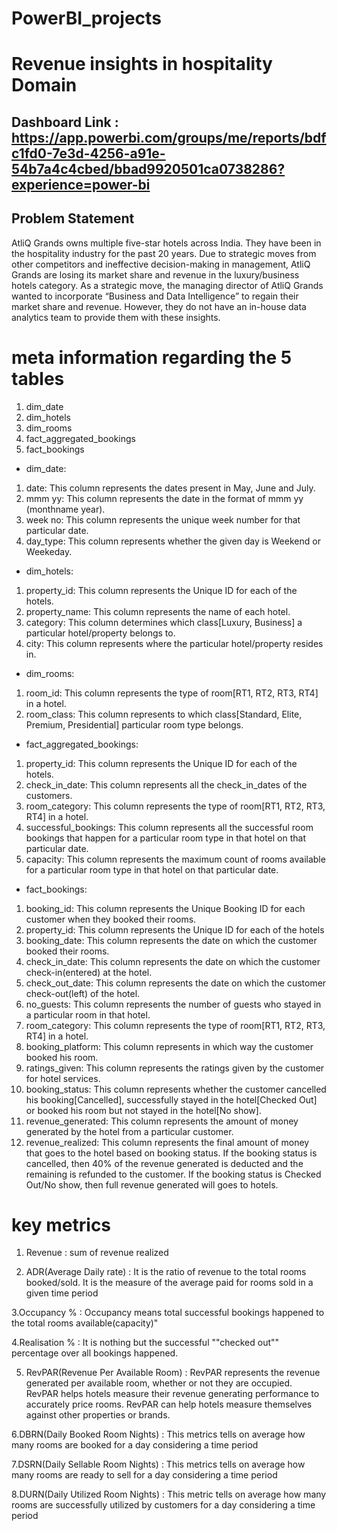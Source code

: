 # PowerBI_projects
 #  Revenue insights in hospitality Domain

## Dashboard Link : https://app.powerbi.com/groups/me/reports/bdfc1fd0-7e3d-4256-a91e-54b7a4c4cbed/bbad9920501ca0738286?experience=power-bi

## Problem Statement

 AtliQ Grands owns multiple five-star hotels across India. They have been in the hospitality industry for the past 20 years. Due to strategic moves from other competitors and ineffective decision-making in management, AtliQ Grands are losing its market share and revenue in the luxury/business hotels category. As a strategic move, the managing director of AtliQ Grands wanted to incorporate “Business and Data Intelligence” to regain their market share and revenue. However, they do not have an in-house data analytics team to provide them with these insights.

 # meta information regarding the 5 tables

1. dim_date
2. dim_hotels
3. dim_rooms
4. fact_aggregated_bookings
5. fact_bookings 

 - dim_date:

1. date: This column represents the dates present in May, June and July.
2. mmm yy: This column represents the date in the format of mmm yy (monthname year).
3. week no: This column represents the unique week number for that particular date.
4. day_type: This column represents whether the given day is Weekend or Weekeday.

- dim_hotels:
1. property_id: This column represents the Unique ID for each of the hotels.
2. property_name: This column represents the name of each hotel.
3. category: This column determines which class[Luxury, Business] a particular hotel/property belongs to. 
4. city: This column represents where the particular hotel/property resides in.

- dim_rooms:
1. room_id: This column represents the type of room[RT1, RT2, RT3, RT4] in a hotel.
2. room_class: This column represents to which class[Standard, Elite, Premium, Presidential] particular room type belongs.

- fact_aggregated_bookings:
1. property_id: This column represents the Unique ID for each of the hotels.
2. check_in_date: This column represents all the check_in_dates of the customers.
3. room_category: This column represents the type of room[RT1, RT2, RT3, RT4] in a hotel.
4. successful_bookings: This column represents all the successful room bookings that happen for a particular room type in that hotel on that particular date.
5. capacity: This column represents the maximum count of rooms available for a particular room type in that hotel on that particular date.

- fact_bookings:
1. booking_id: This column represents the Unique Booking ID for each customer when they booked their rooms.
2. property_id: This column represents the Unique ID for each of the hotels
3. booking_date: This column represents the date on which the customer booked their rooms.
4. check_in_date: This column represents the date on which the customer check-in(entered) at the hotel.
5. check_out_date: This column represents the date on which the customer check-out(left) of the hotel.
6. no_guests: This column represents the number of guests who stayed in a particular room in that hotel.
7. room_category: This column represents the type of room[RT1, RT2, RT3, RT4] in a hotel.
8. booking_platform: This column represents in which way the customer booked his room.
9. ratings_given: This column represents the ratings given by the customer for hotel services.
10. booking_status: This column represents whether the customer cancelled his booking[Cancelled], successfully stayed in the hotel[Checked Out] or booked his room but not stayed in the hotel[No show].
11. revenue_generated: This column represents the amount of money generated by the hotel from a particular customer.
12. revenue_realized: This column represents the final amount of money that goes to the hotel based on booking status. If the booking status is cancelled, then 40% of the revenue generated is deducted and the remaining is refunded to the customer. If the booking status is Checked Out/No show, then full revenue generated will goes to hotels.

 # key metrics 
 1. Revenue :
    sum of revenue realized
 
 2. ADR(Average Daily rate) :
    It is the ratio of revenue to the total rooms booked/sold. 
    It is the measure of the average paid for rooms sold in a given time period
 
 3.Occupancy % :
    Occupancy means total successful bookings happened to the 
    total rooms available(capacity)"
 
 4.Realisation % :
    It is nothing but the successful ""checked out"" percentage over all bookings happened.
 
 5. RevPAR(Revenue Per Available Room) :
    RevPAR represents the revenue generated per available room, whether or not they are occupied.
    RevPAR helps hotels measure their revenue generating performance to 
    accurately price rooms. RevPAR can help hotels measure themselves against other properties or brands.
 
 6.DBRN(Daily Booked Room Nights) :
    This metrics tells on average how many rooms are booked for a day considering a time period
 
 7.DSRN(Daily Sellable Room Nights) :
    This metrics tells on average how many rooms are ready to sell for a day considering a time period

8.DURN(Daily Utilized Room Nights) :
    This metric tells on average how many rooms are successfully utilized by customers for a day considering a time period



